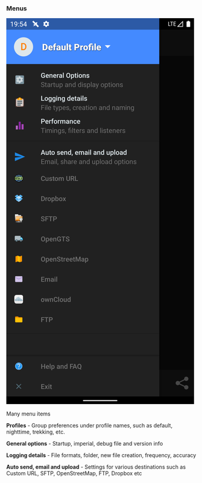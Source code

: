 ### Menus

![3](images/3.png)

Many menu items

**Profiles** - Group preferences under profile names, such as default, nighttime, trekking, etc.

**General options** - Startup, imperial, debug file and version info

**Logging details** - File formats, folder, new file creation, frequency, accuracy

**Auto send, email and upload** - Settings for various destinations such as Custom URL, SFTP, OpenStreetMap, FTP, Dropbox etc
